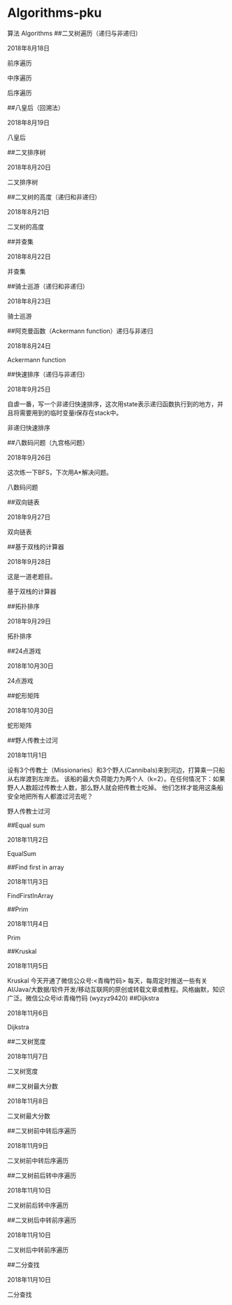 # Algorithms-pku
算法
Algorithms
##二叉树遍历（递归与非递归）

2018年8月18日

前序遍历

中序遍历

后序遍历

##八皇后（回溯法）

2018年8月19日

八皇后

##二叉排序树

2018年8月20日

二叉排序树

##二叉树的高度（递归和非递归）

2018年8月21日

二叉树的高度

##并查集

2018年8月22日

并查集

##骑士巡游（递归和非递归）

2018年8月23日

骑士巡游

##阿克曼函数（Ackermann function）递归与非递归

2018年8月24日

Ackermann function

##快速排序（递归与非递归）

2018年9月25日

自虐一番，写一个非递归快速排序，这次用state表示递归函数执行到的地方，并且将需要用到的临时变量i保存在stack中。

非递归快速排序

##八数码问题（九宫格问题）

2018年9月26日

这次练一下BFS，下次用A*解决问题。

八数码问题

##双向链表

2018年9月27日

双向链表

##基于双栈的计算器

2018年9月28日

这是一道老题目。

基于双栈的计算器

##拓扑排序

2018年9月29日

拓扑排序

##24点游戏

2018年10月30日

24点游戏

##蛇形矩阵

2018年10月30日

蛇形矩阵

##野人传教士过河

2018年11月1日

设有3个传教士（Missionaries）和3个野人(Cannibals)来到河边，打算乘一只船从右岸渡到左岸去。 该船的最大负荷能力为两个人（k=2）。在任何情况下：如果野人人数超过传教士人数，那么野人就会把传教士吃掉。 他们怎样才能用这条船安全地把所有人都渡过河去呢？

野人传教士过河

##Equal sum

2018年11月2日

EqualSum

##Find first in array

2018年11月3日

FindFirstInArray

##Prim

2018年11月4日

Prim

##Kruskal

2018年11月5日

Kruskal 今天开通了微信公众号:<青梅竹码> 每天，每周定时推送一些有关AI/Java/大数据/软件开发/移动互联网的原创或转载文章或教程。风格幽默，知识广泛。微信公众号id:青梅竹码 (wyzyz9420) ##Dijkstra

2018年11月6日

Dijkstra

##二叉树宽度

2018年11月7日

二叉树宽度

##二叉树最大分数

2018年11月8日

二叉树最大分数

##二叉树前中转后序遍历

2018年11月9日

二叉树前中转后序遍历

##二叉树前后转中序遍历

2018年11月10日

二叉树前后转中序遍历

##二叉树后中转前序遍历

2018年11月10日

二叉树后中转前序遍历

##二分查找

2018年11月10日

二分查找
